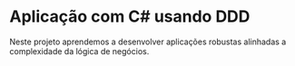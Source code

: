 # Aplicação com C# usando DDD

Neste projeto aprendemos a desenvolver aplicações robustas alinhadas a complexidade da lógica de negócios.
